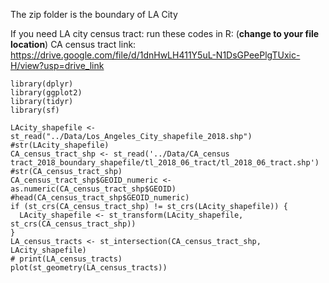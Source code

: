 The zip folder is the boundary of LA City

If you need LA city census tract:
run these codes in R: (**change to your file location**)
CA census tract link: https://drive.google.com/file/d/1dnHwLH411Y5uL-N1DsGPeePlgTUxic-H/view?usp=drive_link

```{r}
library(dplyr)
library(ggplot2)
library(tidyr)
library(sf)

LAcity_shapefile <- st_read("../Data/Los_Angeles_City_shapefile_2018.shp")
#str(LAcity_shapefile)
CA_census_tract_shp <- st_read('../Data/CA_census tract_2018_boundary_shapefile/tl_2018_06_tract/tl_2018_06_tract.shp')
#str(CA_census_tract_shp)
CA_census_tract_shp$GEOID_numeric <- as.numeric(CA_census_tract_shp$GEOID)
#head(CA_census_tract_shp$GEOID_numeric)
if (st_crs(CA_census_tract_shp) != st_crs(LAcity_shapefile)) {
  LAcity_shapefile <- st_transform(LAcity_shapefile, st_crs(CA_census_tract_shp))
}
LA_census_tracts <- st_intersection(CA_census_tract_shp, LAcity_shapefile)
# print(LA_census_tracts)
plot(st_geometry(LA_census_tracts))
```
